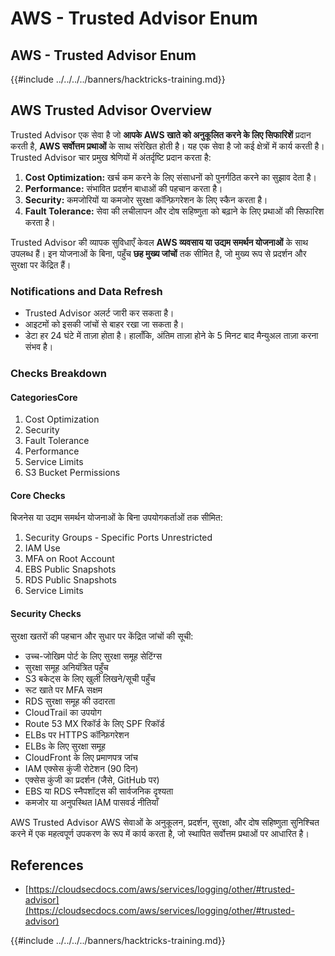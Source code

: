# AWS - Trusted Advisor Enum

## AWS - Trusted Advisor Enum

{{#include ../../../../banners/hacktricks-training.md}}

## AWS Trusted Advisor Overview

Trusted Advisor एक सेवा है जो **आपके AWS खाते को अनुकूलित करने के लिए सिफारिशें** प्रदान करती है, **AWS सर्वोत्तम प्रथाओं** के साथ संरेखित होती है। यह एक सेवा है जो कई क्षेत्रों में कार्य करती है। Trusted Advisor चार प्रमुख श्रेणियों में अंतर्दृष्टि प्रदान करता है:

1. **Cost Optimization:** खर्च कम करने के लिए संसाधनों को पुनर्गठित करने का सुझाव देता है।
2. **Performance:** संभावित प्रदर्शन बाधाओं की पहचान करता है।
3. **Security:** कमजोरियों या कमजोर सुरक्षा कॉन्फ़िगरेशन के लिए स्कैन करता है।
4. **Fault Tolerance:** सेवा की लचीलापन और दोष सहिष्णुता को बढ़ाने के लिए प्रथाओं की सिफारिश करता है।

Trusted Advisor की व्यापक सुविधाएँ केवल **AWS व्यवसाय या उद्यम समर्थन योजनाओं** के साथ उपलब्ध हैं। इन योजनाओं के बिना, पहुँच **छह मुख्य जांचों** तक सीमित है, जो मुख्य रूप से प्रदर्शन और सुरक्षा पर केंद्रित हैं।

### Notifications and Data Refresh

- Trusted Advisor अलर्ट जारी कर सकता है।
- आइटमों को इसकी जांचों से बाहर रखा जा सकता है।
- डेटा हर 24 घंटे में ताज़ा होता है। हालाँकि, अंतिम ताज़ा होने के 5 मिनट बाद मैन्युअल ताज़ा करना संभव है।

### **Checks Breakdown**

#### CategoriesCore

1. Cost Optimization
2. Security
3. Fault Tolerance
4. Performance
5. Service Limits
6. S3 Bucket Permissions

#### Core Checks

बिजनेस या उद्यम समर्थन योजनाओं के बिना उपयोगकर्ताओं तक सीमित:

1. Security Groups - Specific Ports Unrestricted
2. IAM Use
3. MFA on Root Account
4. EBS Public Snapshots
5. RDS Public Snapshots
6. Service Limits

#### Security Checks

सुरक्षा खतरों की पहचान और सुधार पर केंद्रित जांचों की सूची:

- उच्च-जोखिम पोर्ट के लिए सुरक्षा समूह सेटिंग्स
- सुरक्षा समूह अनियंत्रित पहुँच
- S3 बकेट्स के लिए खुली लिखने/सूची पहुँच
- रूट खाते पर MFA सक्षम
- RDS सुरक्षा समूह की उदारता
- CloudTrail का उपयोग
- Route 53 MX रिकॉर्ड के लिए SPF रिकॉर्ड
- ELBs पर HTTPS कॉन्फ़िगरेशन
- ELBs के लिए सुरक्षा समूह
- CloudFront के लिए प्रमाणपत्र जांच
- IAM एक्सेस कुंजी रोटेशन (90 दिन)
- एक्सेस कुंजी का प्रदर्शन (जैसे, GitHub पर)
- EBS या RDS स्नैपशॉट्स की सार्वजनिक दृश्यता
- कमजोर या अनुपस्थित IAM पासवर्ड नीतियाँ

AWS Trusted Advisor AWS सेवाओं के अनुकूलन, प्रदर्शन, सुरक्षा, और दोष सहिष्णुता सुनिश्चित करने में एक महत्वपूर्ण उपकरण के रूप में कार्य करता है, जो स्थापित सर्वोत्तम प्रथाओं पर आधारित है।

## **References**

- [https://cloudsecdocs.com/aws/services/logging/other/#trusted-advisor](https://cloudsecdocs.com/aws/services/logging/other/#trusted-advisor)

{{#include ../../../../banners/hacktricks-training.md}}
